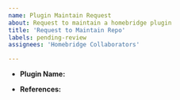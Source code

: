 ```yaml
---
name: Plugin Maintain Request
about: Request to maintain a homebridge plugin
title: 'Request to Maintain Repo'
labels: pending-review
assignees: 'Homebridge Collaborators'

---
```


<!-- You must use the request template below when submitting a request to take over one of the unmaintained repo -->

* **Plugin Name:**
<!-- The name of the plugin you would like to maintain. -->

* **References:**
<!-- References to other plugins you have developed or have helped maintain. -->




<!-- Click the "Preview" tab before you submit to ensure the formatting is correct. -->
